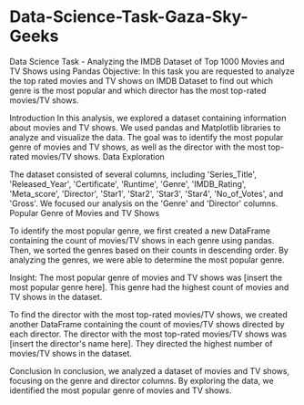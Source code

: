 # Data-Science-Task-Gaza-Sky-Geeks
Data Science Task -  Analyzing the IMDB Dataset of Top 1000 Movies and TV Shows using Pandas Objective:  In this task you are requested to analyze the top rated movies and TV shows on IMDB Dataset to find out which genre is the most popular and which director has the most top-rated movies/TV shows.

Introduction
In this analysis, we explored a dataset containing information about movies and TV shows. We used pandas and Matplotlib libraries to analyze and visualize the data. The goal was to identify the most popular genre of movies and TV shows, as well as the director with the most top-rated movies/TV shows.
Data Exploration

The dataset consisted of several columns, including 'Series_Title', 'Released_Year', 'Certificate', 'Runtime', 'Genre', 'IMDB_Rating', 'Meta_score', 'Director', 'Star1', 'Star2', 'Star3', 'Star4', 'No_of_Votes', and 'Gross'. We focused our analysis on the 'Genre' and 'Director' columns.
Popular Genre of Movies and TV Shows

To identify the most popular genre, we first created a new DataFrame containing the count of movies/TV shows in each genre using pandas. Then, we sorted the genres based on their counts in descending order. By analyzing the genres, we were able to determine the most popular genre.

Insight: The most popular genre of movies and TV shows was [insert the most popular genre here]. This genre had the highest count of movies and TV shows in the dataset.


To find the director with the most top-rated movies/TV shows, we created another DataFrame containing the count of movies/TV shows directed by each director. 
The director with the most top-rated movies/TV shows was [insert the director's name here]. They directed the highest number of movies/TV shows in the dataset.

Conclusion
In conclusion, we analyzed a dataset of movies and TV shows, focusing on the genre and director columns. By exploring the data, we identified the most popular genre of movies and TV shows.


